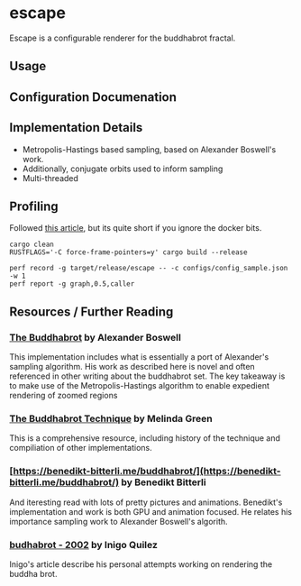 # escape

Escape is a configurable renderer for the buddhabrot fractal.

## Usage

## Configuration Documenation

## Implementation Details

* Metropolis-Hastings based sampling, based on Alexander Boswell's work.
* Additionally, conjugate orbits used to inform sampling
* Multi-threaded

## Profiling

Followed [this article](https://gendignoux.com/blog/2019/11/09/profiling-rust-docker-perf.html), but its quite short if you ignore the docker bits.

```
cargo clean
RUSTFLAGS='-C force-frame-pointers=y' cargo build --release

perf record -g target/release/escape -- -c configs/config_sample.json -w 1
perf report -g graph,0.5,caller
```

## Resources / Further Reading

### [The Buddhabrot](http://www.steckles.com/buddha/) by Alexander Boswell

This implementation includes what is essentially a port of Alexander's sampling algorithm.
His work as described here is novel and often referenced in other writing about the buddhabrot set.
The key takeaway is to make use of the Metropolis-Hastings algorithm to enable expedient rendering of zoomed regions

### [The Buddhabrot Technique](http://superliminal.com/fractals/bbrot/bbrot.html) by Melinda Green

This is a comprehensive resource, including history of the technique and compiliation of other implementations.

### [https://benedikt-bitterli.me/buddhabrot/](https://benedikt-bitterli.me/buddhabrot/) by Benedikt Bitterli

And iteresting read with lots of pretty pictures and animations.
Benedikt's implementation and work is both GPU and animation focused.
He relates his importance sampling work to Alexander Boswell's algorith.

### [budhabrot - 2002](https://iquilezles.org/www/articles/budhabrot/budhabrot.html) by Inigo Quilez

Inigo's article describe his personal attempts working on rendering the buddha brot.
